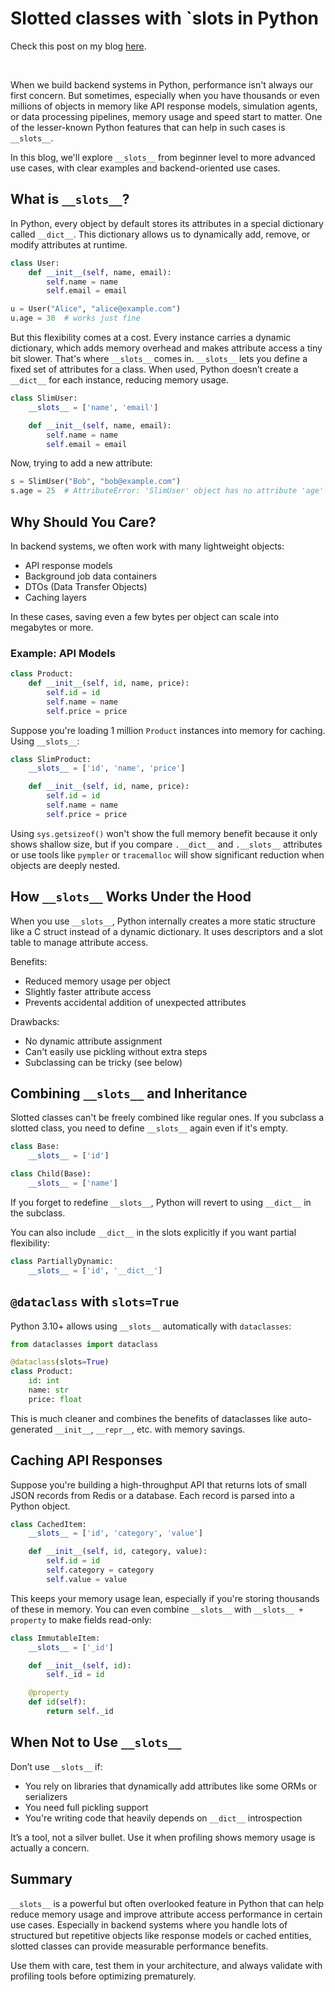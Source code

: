 # Slotted classes with `__slots__ in Python

Check this post on my blog [here](https://hevalhazalkurt.com/blog/slotted-classes-with-__slots__-in-python/).

<br>

When we build backend systems in Python, performance isn't always our first concern. But sometimes, especially when you have thousands or even millions of objects in memory like API response models, simulation agents, or data processing pipelines, memory usage and speed start to matter. One of the lesser-known Python features that can help in such cases is `__slots__`.

In this blog, we'll explore `__slots__` from beginner level to more advanced use cases, with clear examples and backend-oriented use cases.

## What is `__slots__`?

In Python, every object by default stores its attributes in a special dictionary called `__dict__`. This dictionary allows us to dynamically add, remove, or modify attributes at runtime.

```python
class User:
    def __init__(self, name, email):
        self.name = name
        self.email = email

u = User("Alice", "alice@example.com")
u.age = 30  # works just fine
```

But this flexibility comes at a cost. Every instance carries a dynamic dictionary, which adds memory overhead and makes attribute access a tiny bit slower. That's where `__slots__` comes in. `__slots__` lets you define a fixed set of attributes for a class. When used, Python doesn’t create a `__dict__` for each instance, reducing memory usage.

```python
class SlimUser:
    __slots__ = ['name', 'email']

    def __init__(self, name, email):
        self.name = name
        self.email = email
```

Now, trying to add a new attribute:

```python
s = SlimUser("Bob", "bob@example.com")
s.age = 25  # AttributeError: 'SlimUser' object has no attribute 'age'
```

## Why Should You Care?

In backend systems, we often work with many lightweight objects:

- API response models
- Background job data containers
- DTOs (Data Transfer Objects)
- Caching layers

In these cases, saving even a few bytes per object can scale into megabytes or more.

### Example: API Models

```python
class Product:
    def __init__(self, id, name, price):
        self.id = id
        self.name = name
        self.price = price
```

Suppose you're loading 1 million `Product` instances into memory for caching. Using `__slots__`:

```python
class SlimProduct:
    __slots__ = ['id', 'name', 'price']

    def __init__(self, id, name, price):
        self.id = id
        self.name = name
        self.price = price
```

Using `sys.getsizeof()` won't show the full memory benefit because it only shows shallow size, but if you compare `.__dict__` and `.__slots__` attributes or use tools like `pympler` or `tracemalloc` will show significant reduction when objects are deeply nested.

## How `__slots__` Works Under the Hood

When you use `__slots__`, Python internally creates a more static structure like a C struct instead of a dynamic dictionary. It uses descriptors and a slot table to manage attribute access.

Benefits:

- Reduced memory usage per object
- Slightly faster attribute access
- Prevents accidental addition of unexpected attributes

Drawbacks:

- No dynamic attribute assignment
- Can't easily use pickling without extra steps
- Subclassing can be tricky (see below)

## Combining `__slots__` and Inheritance

Slotted classes can't be freely combined like regular ones. If you subclass a slotted class, you need to define `__slots__` again even if it's empty.

```python
class Base:
    __slots__ = ['id']

class Child(Base):
    __slots__ = ['name']
```

If you forget to redefine `__slots__`, Python will revert to using `__dict__` in the subclass.

You can also include `__dict__` in the slots explicitly if you want partial flexibility:

```python
class PartiallyDynamic:
    __slots__ = ['id', '__dict__']
```

## `@dataclass` with `slots=True`

Python 3.10+ allows using `__slots__` automatically with `dataclasses`:

```python
from dataclasses import dataclass

@dataclass(slots=True)
class Product:
    id: int
    name: str
    price: float
```

This is much cleaner and combines the benefits of dataclasses like auto-generated `__init__`, `__repr__`, etc. with memory savings.

## Caching API Responses

Suppose you're building a high-throughput API that returns lots of small JSON records from Redis or a database. Each record is parsed into a Python object.

```python
class CachedItem:
    __slots__ = ['id', 'category', 'value']

    def __init__(self, id, category, value):
        self.id = id
        self.category = category
        self.value = value
```

This keeps your memory usage lean, especially if you're storing thousands of these in memory. You can even combine `__slots__` with `__slots__ + property` to make fields read-only:

```python
class ImmutableItem:
    __slots__ = ['_id']

    def __init__(self, id):
        self._id = id

    @property
    def id(self):
        return self._id
```

## When Not to Use `__slots__`

Don’t use `__slots__` if:

- You rely on libraries that dynamically add attributes like some ORMs or serializers
- You need full pickling support
- You're writing code that heavily depends on `__dict__` introspection

It’s a tool, not a silver bullet. Use it when profiling shows memory usage is actually a concern.

## Summary

`__slots__` is a powerful but often overlooked feature in Python that can help reduce memory usage and improve attribute access performance in certain use cases. Especially in backend systems where you handle lots of structured but repetitive objects like response models or cached entities, slotted classes can provide measurable performance benefits.

Use them with care, test them in your architecture, and always validate with profiling tools before optimizing prematurely.